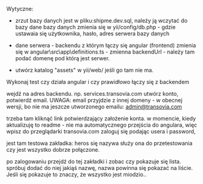 Wytyczne:

- zrzut bazy danych jest w pliku:shipme.dev.sql, należy ją wczytać do bazy
dane bazy danych zmienia się w yii/config/db.php - gdzie ustawaia się użytkownika, hasło, adres serwera bazy danych

- dane serwera - backendu z którym łączy się angular (frontend) zmienia się w angular\src\app\definitions.ts - 
zmienna backendUrl - należy tam podać domenę pod którą jest serwer.

- utwórz katalog "assets" w yii/web/ jeśli go tam nie ma.



Wykonaj test czy działa angular i czy prawidłowo łączy się z backendem

wejdź na adres backendu. np. services.transovia.com
utwórz konto, potwierdź email.
UWAGA: email przyjdzie z innej domeny - w obecnej wersji, bo nie ma jeszcze utworzonego emailu: admin@transovia.com

trzeba tam kliknąć link potwierdzający założenie konta.
w momencie, kiedy aktualizuję to readme - nie ma automatycznego przejścia do angulara, więc wpisz do przeglądarki transovia.com
zaloguj się podając usera i password,

jest tam testowa zakładka: heros się nazywa
służy ona do przetestowania czy jest wszystko dobrze połączone.

po zalogowaniu przejdź do tej zakładki i zobac czy pokazuje się lista. spróbuj dodać do niej jakiąś nazwę, nazwa powinna się pokazać na liście. 
Jeśli się pokazuje to znaczy, że wszystko jest miodzio..


